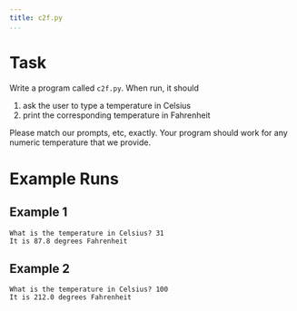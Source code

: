 ```yaml
---
title: c2f.py
...
```


# Task

Write a program called `c2f.py`.
When run, it should 

1. ask the user to type a temperature in Celsius
2. print the corresponding temperature in Fahrenheit

Please match our prompts, etc, exactly.
Your program should work for any numeric temperature that we provide.

# Example Runs

## Example 1

````
What is the temperature in Celsius? 31
It is 87.8 degrees Fahrenheit
````

## Example 2

````
What is the temperature in Celsius? 100
It is 212.0 degrees Fahrenheit
````


